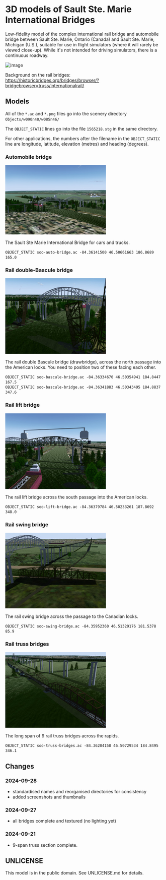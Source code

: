 3D models of Sault Ste. Marie International Bridges
===================================================

Low-fidelity model of the complex international rail bridge and automobile bridge between Sault Ste. Marie, Ontario (Canada) and Sault Ste. Marie, Michigan (U.S.), suitable for use in flight simulators (where it will rarely be viewed close-up).  While it's not intended for driving simulators, there is a continuous roadway.

![image](https://github.com/user-attachments/assets/26681dd0-5c77-4a73-9263-6999aaa786cf)

Background on the rail bridges: https://historicbridges.org/bridges/browser/?bridgebrowser=truss/internationalrail/


## Models

All of the ``*.ac`` and ``*.png`` files go into the scenery directory ``Objects/w090n40/w085n46/``

The ``OBJECT_STATIC`` lines go into the file ``1565218.stg`` in the same directory.

For other applications, the numbers after the filename in the ``OBJECT_STATIC`` line are longitude, latitude, elevation (metres) and heading (degrees).

### Automobile bridge

![Soo auto bridge screenshot](soo-auto-bridge/soo-auto-bridge-thumb.jpg)

The Sault Ste Marie International Bridge for cars and trucks.

```
OBJECT_STATIC soo-auto-bridge.ac -84.36141500 46.50661663 186.8689 165.0
```

### Rail double-Bascule bridge

![Soo rail double Bascule bridge screenshot](soo-bascule-bridge/soo-bascule-bridge-thumb.jpg)

The rail double Bascule bridge (drawbridge), across the north passage into the American locks.  You need to position two of these facing each other.

```
OBJECT_STATIC soo-bascule-bridge.ac -84.36334670 46.50354941 184.8447 167.5
OBJECT_STATIC soo-bascule-bridge.ac -84.36341883 46.50343495 184.8837 347.6
```

### Rail lift bridge

![Soo rail lift bridge screenshot](soo-lift-bridge/soo-lift-bridge-thumb.jpg)

The rail lift bridge across the south passage into the American locks.

```
OBJECT_STATIC soo-lift-bridge.ac -84.36379784 46.50233261 187.8692 348.0
```

### Rail swing bridge

![Soo rail swing bridge screenshot](soo-swing-bridge/soo-swing-bridge-thumb.jpg)

The rail swing bridge across the passage to the Canadian locks.

```
OBJECT_STATIC soo-swing-bridge.ac -84.35952360 46.51329176 181.5378 85.9
```

### Rail truss bridges

![Soo rail truss bridges screenshot](soo-truss-bridges/soo-truss-bridges-thumb.jpg)

The long span of 9 rail truss bridges across the rapids.

```
OBJECT_STATIC soo-truss-bridges.ac -84.36204158 46.50729534 184.8495 346.1
```

## Changes

### 2024-09-28

- standardised names and reorganised directories for consistency
- added screenshots and thumbnails

### 2024-09-27

- all bridges complete and textured (no lighting yet)

### 2024-09-21

- 9-span truss section complete.

## UNLICENSE

This model is in the public domain.  See UNLICENSE.md for details.
